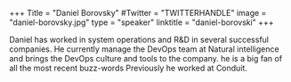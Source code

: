 +++
Title = "Daniel Borovsky"
#Twitter = "TWITTERHANDLE"
image = "daniel-borovsky.jpg"
type = "speaker"
linktitle = "daniel-borovski"
+++

Daniel has worked in system operations and R&D in several successful companies. He currently manage the DevOps team at Natural intelligence and brings the DevOps culture and tools to the company. he is a big fan of all the most recent buzz-words Previously he worked at Conduit.